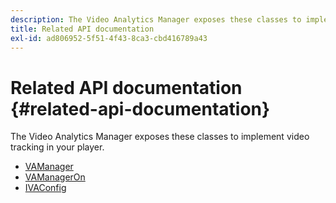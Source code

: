 ```yaml
---
description: The Video Analytics Manager exposes these classes to implement video tracking in your player.
title: Related API documentation
exl-id: ad806952-5f51-4f43-8ca3-cbd416789a43
---
```

# Related API documentation {#related-api-documentation}

The Video Analytics Manager exposes these classes to implement video tracking in your player.

* [VAManager](https://help.adobe.com/en_US/primetime/api/reference_implementation/android/javadoc/com/adobe/primetime/reference/manager/VAManager.html)
* [VAManagerOn](https://help.adobe.com/en_US/primetime/api/reference_implementation/android/javadoc/com/adobe/primetime/reference/manager/VAManagerOn.html)
* [IVAConfig](https://help.adobe.com/en_US/primetime/api/reference_implementation/android/javadoc/com/adobe/primetime/reference/config/IVAConfig.html)
